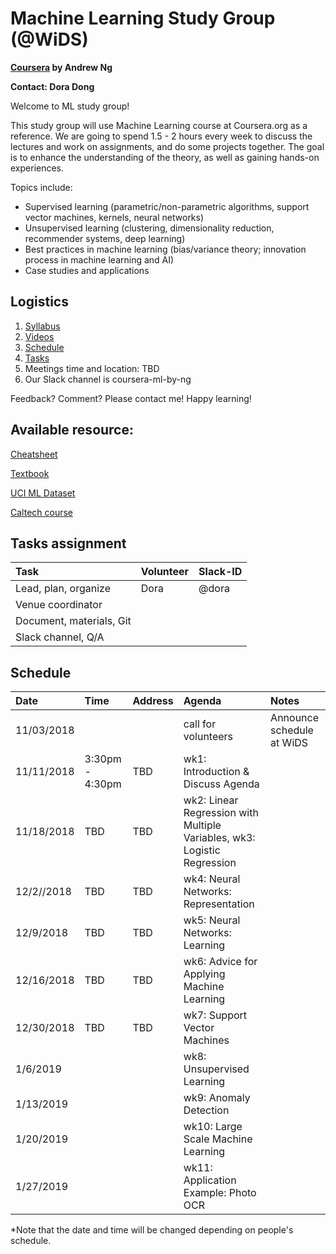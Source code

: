 # Machine Learning Study Group (@WiDS)

**[Coursera](https://www.coursera.org/learn/machine-learning) by Andrew Ng**

**Contact: Dora Dong**

Welcome to ML study group! 

This study group will use Machine Learning course at Coursera.org as a reference. We are going to spend 1.5 - 2 hours every week to discuss the lectures and work on assignments, and do some projects together. The goal is to enhance the understanding of the theory, as well as gaining hands-on experiences. 

Topics include: 
  - Supervised learning (parametric/non-parametric algorithms, support vector machines, kernels, neural networks)
  - Unsupervised learning (clustering, dimensionality reduction, recommender systems, deep learning)
  - Best practices in machine learning (bias/variance theory; innovation process in machine learning and AI)
  - Case studies and applications

## Logistics

1. [Syllabus](https://www.coursera.org/learn/machine-learning#syllabus)
2. [Videos](https://www.coursera.org/learn/machine-learning)
3. [Schedule](#schedule)
4. [Tasks](#tasks)
5. Meetings time and location: TBD
6. Our Slack channel is coursera-ml-by-ng

Feedback? Comment? Please contact me!
Happy learning! 


## Available resource:

[Cheatsheet](https://stanford.edu/~shervine/teaching/cs-229/cheatsheet-supervised-learning)

[Textbook](https://web.stanford.edu/~hastie/Papers/ESLII.pdf)

[UCI ML Dataset](http://archive.ics.uci.edu/ml/index.php)

[Caltech course](https://work.caltech.edu/telecourse.html)


## Tasks assignment

| Task | Volunteer | Slack-ID | 
|:---|:---|:---|
|Lead, plan, organize | Dora | @dora |
|Venue coordinator | | |
|Document, materials, Git | | |
|Slack channel, Q/A | | |

## Schedule

| Date | Time | Address | Agenda | Notes | 
|:---|:---|:---|:---|:---|
| 11/03/2018| | |call for volunteers | Announce schedule at WiDS | 
| 11/11/2018| 3:30pm - 4:30pm | TBD | wk1: Introduction & Discuss Agenda |  | 
| 11/18/2018| TBD | TBD | wk2: Linear Regression with Multiple Variables, wk3: Logistic Regression |  | 
| 12/2//2018| TBD | TBD | wk4: Neural Networks: Representation |  | 
| 12/9/2018| TBD | TBD | wk5: Neural Networks: Learning |  | 
| 12/16/2018| TBD | TBD | wk6: Advice for Applying Machine Learning |  | 
| 12/30/2018| TBD | TBD | wk7: Support Vector Machines |  | 
| 1/6/2019 | | | wk8: Unsupervised Learning | |
| 1/13/2019 | | | wk9: Anomaly Detection | |
| 1/20/2019 | | | wk10: Large Scale Machine Learning | |
| 1/27/2019 | | | wk11: Application Example: Photo OCR | |

*Note that the date and time will be changed depending on people's schedule.



